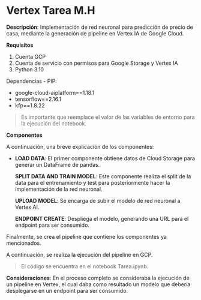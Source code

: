 # Vertex Tarea M.H



**Descripción**: Implementación de red neuronal para predicción de precio de casa, mediante la generación de pipeline en Vertex IA de Google Cloud.

**Requisitos**

1.  Cuenta GCP
2.  Cuenta de servicio con permisos para Google Storage y Vertex IA
3.  Python 3.10

Dependencias - PIP:

-   google-cloud-aiplatform==1.18.1
-   tensorflow==2.16.1
-   kfp==1.8.22

> Es importante que reemplace el valor de las variables de entorno para
> la ejecución del notebook.

**Componentes**

A continuación, una breve explicación de los componentes:

 - **LOAD DATA**: El primer componente obtiene datos de Cloud Storage para
   generar un DataFrame de pandas.
   
   **SPLIT DATA AND TRAIN MODEL**: Este componente realiza el split de la
   data para el entrenamiento y test para posteriormente hacer la
   implementación de la red neuronal.
   
   **UPLOAD MODEL**: Se encarga de subir el modelo de red neuronal a Vertex
   AI.
   
   **ENDPOINT CREATE**: Despliega el modelo, generando una URL para el
   endpoint para ser consumido.

Finalmente, se crea el pipeline que contiene los componentes ya mencionados.

A continuación, se realiza la ejecución del pipeline en GCP.

> El código se encuentra en el notebook Tarea.ipynb.

**Consideraciones**: En el proceso completo se consideraba la ejecución de un pipeline en Vertex, el cual daba como resultado un modelo que debería desplegarse en un endpoint para ser consumido.
